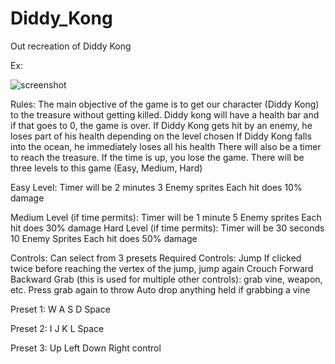 # Diddy_Kong
Out recreation of Diddy Kong


Ex: 

![screenshot](["Diddy_Kong_ex"](https://github.com/[Jawsz5]/[Diddy_Kong]/blob/[main]/Diddy_Kong_ex.png?raw=true))

Rules:
The main objective of the game is to get our character (Diddy Kong) to the treasure without getting killed.
Diddy kong will have a health bar and if that goes to 0, the game is over.
If Diddy Kong gets hit by an enemy, he loses part of his health depending on the level chosen
If Diddy Kong falls into the ocean, he immediately loses all his health
There will also be a timer to reach the treasure.
If the time is up, you lose the game.
There will be three levels to this game (Easy, Medium, Hard)

Easy Level:
Timer will be 2 minutes
3 Enemy sprites
Each hit does 10% damage

Medium Level (if time permits):
Timer will be 1 minute
5 Enemy sprites
Each hit does 30% damage
Hard Level (if time permits):
Timer will be 30 seconds
10 Enemy Sprites
Each hit does 50% damage


Controls:
Can select from 3 presets
Required Controls: 
Jump
If clicked twice before reaching the vertex of the jump, jump again
Crouch
Forward
Backward
Grab (this is used for multiple other controls): grab vine, weapon, etc.
Press grab again to throw
Auto drop anything held if grabbing a vine

Preset 1:
W
A
S
D
Space

Preset 2:
I
J
K
L
Space

Preset 3:
Up
Left
Down
Right
control
